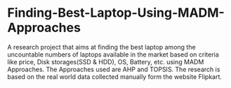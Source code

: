 # Finding-Best-Laptop-Using-MADM-Approaches
A research project that aims at finding the best laptop among the uncountable numbers of laptops available in the market based on criteria like price, Disk storages(SSD &amp; HDD), OS, Battery, etc. using MADM Approaches. The Approaches used are AHP and TOPSIS. The research is based on the real world data collected manually form the website Flipkart. 
